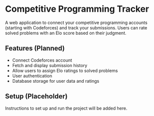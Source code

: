 # Competitive Programming Tracker

A web application to connect your competitive programming accounts (starting with Codeforces) and track your submissions. Users can rate solved problems with an Elo score based on their judgment.

## Features (Planned)

*   Connect Codeforces account
*   Fetch and display submission history
*   Allow users to assign Elo ratings to solved problems
*   User authentication
*   Database storage for user data and ratings

## Setup (Placeholder)

Instructions to set up and run the project will be added here. 